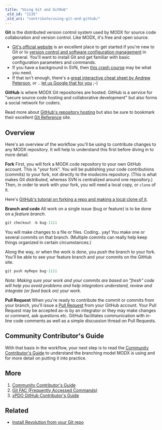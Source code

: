 ```yaml
---
title: "Using Git and GitHub"
_old_id: "1135"
_old_uri: "contribute/using-git-and-github/"
---
```


**Git** is the distributed version control system used by MODX for source code collaboration and version control. Like MODX, it's free and open source.

- [Git's official website](http://git-scm.com/) is an excellent place to get started if you're new to Git or to [version control and software configuration management](http://en.wikipedia.org/wiki/Revision_control) in general. You'll want to install Git and get familiar with basic configuration parameters and commands.
- If you have a background in SVN, then [this crash course](http://git.or.cz/course/svn.html) may be what you need.
- If that isn't enough, there's a [great interactive cheat sheet by Andrew Peterson](http://www.ndpsoftware.com/git-cheatsheet.html), or .. [let us Google that for you](http://lmgtfy.com/?q=git+svn) ;-)

**GitHub** is where MODX Git repositories are hosted. GitHub is a service for "secure source code hosting and collaborative development" but also forms a social network for coders.

Read more about [GitHub's repository hosting](https://github.com/features/hosting) but also be sure to bookmark their excellent [Git Reference](http://gitref.org/) site.

## Overview

Here's an overview of the workflow you'll be using to contribute changes to any MODX repository. It will help to understand this first before diving in to more detail.

**Fork**
First, you will fork a MODX code repository to your own GitHub account. This is "your fork". You will be publishing your code contributions (commits) to your fork, not directly to the modxcms repository. (This is what makes Git _distributed_, whereas SVN is centralized around one repository.) Then, in order to work with your fork, you will need a local copy, or `clone` of it.

Here's [GitHub's tutorial on forking a repo and making a local clone of it](http://help.github.com/fork-a-repo/).

**Branch and code**
All work on a single issue (bug or feature) is to be done on a _feature branch_.

``` php
git checkout -b bug-1111
```

You will make changes to a file or files. Coding.. yay! You make one or several commits on that branch. (Multiple commits can really help keep things organized in certain circumstances.)

Along the way, or when the work is done, you _push_ the branch to your fork. You'll be able to see your feature branch and your commits on the GitHub site.

``` php
git push myRepo bug-1111
```

_Note: Making sure your work and your commits are based on "fresh" code will help you avoid problems and help integrators understand, review and integrate (or feed back on) your work._

**Pull Request**
When you're ready to contribute the commit or commits from your branch, you'll issue a [Pull Request](http://help.github.com/pull-requests/) from your GitHub account. Your Pull Request may be accepted as-is by an integrator or they may make changes or comment, ask questions etc. GitHub facilitates communication with in-line code comments as well as a simple discussion thread on Pull Requests.

## Community Contributor's Guide

With that basis in the workflow, your next step is to read the [Community Contributor's Guide](/contribute/code/contributors-guide "Community Contributor's Guide") to understand the branching model MODX is using and for more detail on putting it into practice.

## More

1. [Community Contributor's Guide](contribute/code/contributors-guide)
2. [Git FAC (Frequently Accessed Commands)](contribute/code/git-github/frequent-commands)
3. [xPDO GitHub Contributor's Guide](contribute/code/xpdo)

## **Related**

- [Install Revolution from your Git repo](getting-started/installation/git "Git Installation")